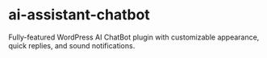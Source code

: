 # ai-assistant-chatbot
Fully-featured WordPress AI ChatBot plugin with customizable appearance, quick replies, and sound notifications.
